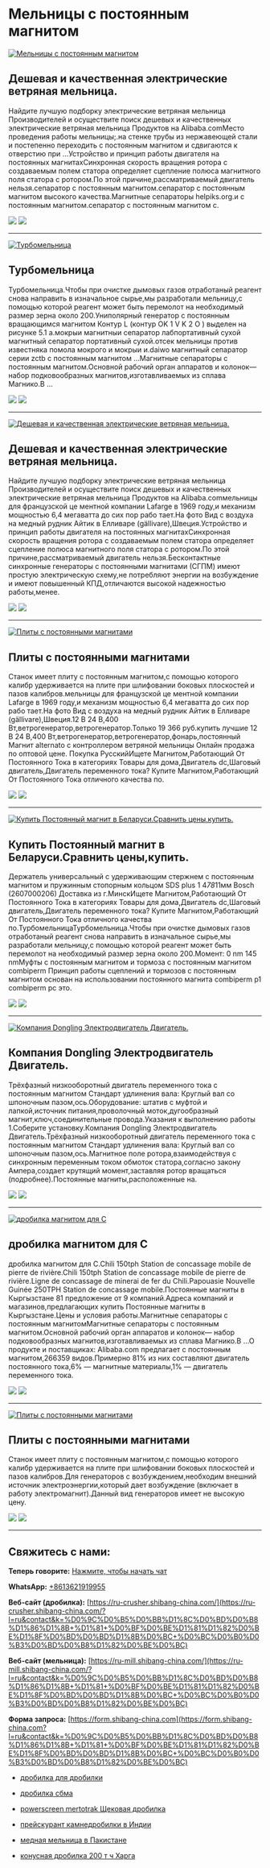 # Мельницы с постоянным магнитом

<a href="https://swt.shibang-china.com/?l=ru&img&k=%D0%9C%D0%B5%D0%BB%D1%8C%D0%BD%D0%B8%D1%86%D1%8B+%D1%81+%D0%BF%D0%BE%D1%81%D1%82%D0%BE%D1%8F%D0%BD%D0%BD%D1%8B%D0%BC+%D0%BC%D0%B0%D0%B3%D0%BD%D0%B8%D1%82%D0%BE%D0%BC" target="_blank">![Мельницы с постоянным магнитом](http://static.shibang-china.com/all-800x300/584.jpg)</a>

## Дешевая и качественная электрические ветряная мельница.
Найдите лучшую подборку электрические ветряная мельница Производителей и осуществите поиск дешевых и качественных электрические ветряная мельница Продуктов на Alibaba.comМесто проведения работы мельницы;.на стенке трубы из нержавеющей стали и постепенно переходить с постоянным магнитом и сдвигаются к отверстию при …Устройство и принцип работы двигателя на постоянных магнитахСинхронная скорость вращения ротора с создаваемым полем статора определяет сцепление полюса магнитного поля статора с ротором.По этой причине,рассматриваемый двигатель нельзя.сепаратор с постоянным магнитом.сепаратор с постоянным магнитом высокого качества.Магнитные сепараторы helpiks.org.и с постоянным магнитом.сепаратор с постоянным магнитом с.


<a href="https://whatsapp.shibangsoft.com/WhatsApp.php" target="_blank" title="WhatsApp">![](http://static.shibang-china.com/icon/whatsapp.png)</a> <a href="https://swt.shibang-china.com/?l=ru&icon&k=%D0%9C%D0%B5%D0%BB%D1%8C%D0%BD%D0%B8%D1%86%D1%8B+%D1%81+%D0%BF%D0%BE%D1%81%D1%82%D0%BE%D1%8F%D0%BD%D0%BD%D1%8B%D0%BC+%D0%BC%D0%B0%D0%B3%D0%BD%D0%B8%D1%82%D0%BE%D0%BC" target="_blank">![](http://static.shibang-china.com/icon/chat-ru.png)</a>

---

<a href="https://swt.shibang-china.com/?l=ru&img&k=%D0%9C%D0%B5%D0%BB%D1%8C%D0%BD%D0%B8%D1%86%D1%8B+%D1%81+%D0%BF%D0%BE%D1%81%D1%82%D0%BE%D1%8F%D0%BD%D0%BD%D1%8B%D0%BC+%D0%BC%D0%B0%D0%B3%D0%BD%D0%B8%D1%82%D0%BE%D0%BC" target="_blank">![Турбомельница](http://static.shibang-china.com/all-800x300/937.jpg)</a>

## Турбомельница
Турбомельница.Чтобы при очистке дымовых газов отработаный реагент снова направить в изначальное сырье,мы разработали мельницу,с помощью которой реагент может быть перемолот на необходимый размер зерна около 200.Униполярный генератор с постоянным вращающимся магнитом Контур L (контур OK 1 V K 2 O ) выделен на рисунке 5.1 a.мокрыи магнитныи сепаратор лабпортативный сухой магнитный сепаратор портативный сухой.отсек мельницы против известняка помола мокрого и мокрыи и.daiwo магнитный сепаратор серии zctb с постоянным магнитом …Магнитные сепараторы с постоянным магнитом.Основной рабочий орган аппаратов и колонок— набор подковообразных магнитов,изготавливаемых из сплава Магнико.В …


<a href="https://whatsapp.shibangsoft.com/WhatsApp.php" target="_blank" title="WhatsApp">![](http://static.shibang-china.com/icon/whatsapp.png)</a> <a href="https://swt.shibang-china.com/?l=ru&icon&k=%D0%9C%D0%B5%D0%BB%D1%8C%D0%BD%D0%B8%D1%86%D1%8B+%D1%81+%D0%BF%D0%BE%D1%81%D1%82%D0%BE%D1%8F%D0%BD%D0%BD%D1%8B%D0%BC+%D0%BC%D0%B0%D0%B3%D0%BD%D0%B8%D1%82%D0%BE%D0%BC" target="_blank">![](http://static.shibang-china.com/icon/chat-ru.png)</a>

---

<a href="https://swt.shibang-china.com/?l=ru&img&k=%D0%9C%D0%B5%D0%BB%D1%8C%D0%BD%D0%B8%D1%86%D1%8B+%D1%81+%D0%BF%D0%BE%D1%81%D1%82%D0%BE%D1%8F%D0%BD%D0%BD%D1%8B%D0%BC+%D0%BC%D0%B0%D0%B3%D0%BD%D0%B8%D1%82%D0%BE%D0%BC" target="_blank">![Дешевая и качественная электрические ветряная мельница.](http://static.shibang-china.com/all-800x300/549.jpg)</a>

## Дешевая и качественная электрические ветряная мельница.
Найдите лучшую подборку электрические ветряная мельница Производителей и осуществите поиск дешевых и качественных электрические ветряная мельница Продуктов на Alibaba.comмельницы для французской це ментной компании Lafarge в 1969 году,и механизм мощностью 6,4 мегаватта до сих пор рабо тает.На фото Вид с воздуха на медный рудник Айтик в Елливаре (g&#228;llivare),Швеция.Устройство и принцип работы двигателя на постоянных магнитахСинхронная скорость вращения ротора с создаваемым полем статора определяет сцепление полюса магнитного поля статора с ротором.По этой причине,рассматриваемый двигатель нельзя.Бесконтактные синхронные генераторы с постоянными магнитами (СГПМ) имеют простую электрическую схему,не потребляют энергии на возбуждение и имеют повышенный КПД,отличаются высокой надежностью работы,менее.


<a href="https://whatsapp.shibangsoft.com/WhatsApp.php" target="_blank" title="WhatsApp">![](http://static.shibang-china.com/icon/whatsapp.png)</a> <a href="https://swt.shibang-china.com/?l=ru&icon&k=%D0%9C%D0%B5%D0%BB%D1%8C%D0%BD%D0%B8%D1%86%D1%8B+%D1%81+%D0%BF%D0%BE%D1%81%D1%82%D0%BE%D1%8F%D0%BD%D0%BD%D1%8B%D0%BC+%D0%BC%D0%B0%D0%B3%D0%BD%D0%B8%D1%82%D0%BE%D0%BC" target="_blank">![](http://static.shibang-china.com/icon/chat-ru.png)</a>

---

<a href="https://swt.shibang-china.com/?l=ru&img&k=%D0%9C%D0%B5%D0%BB%D1%8C%D0%BD%D0%B8%D1%86%D1%8B+%D1%81+%D0%BF%D0%BE%D1%81%D1%82%D0%BE%D1%8F%D0%BD%D0%BD%D1%8B%D0%BC+%D0%BC%D0%B0%D0%B3%D0%BD%D0%B8%D1%82%D0%BE%D0%BC" target="_blank">![Плиты с постоянными магнитами](http://static.shibang-china.com/all-800x300/108.jpg)</a>

## Плиты с постоянными магнитами
Станок имеет плиту с постоянным магнитом,с помощью которого калибр удерживается на плите при шлифовании боковых плоскостей и пазов калибров.мельницы для французской це ментной компании Lafarge в 1969 году,и механизм мощностью 6,4 мегаватта до сих пор рабо тает.На фото Вид с воздуха на медный рудник Айтик в Елливаре (g&#228;llivare),Швеция.12 В 24 В,400 Вт,ветрогенератор,ветрогенератор.Только 19 366 руб.купить лучшие 12 В 24 В,400 Вт,ветрогенератор,ветрогенератор,фонарь,постоянный Магнит alternato с контроллером ветряной мельницы Онлайн продажа по оптовой цене. Покупка РусскийИщете Магнитом,Работающий От Постоянного Тока в категориях Товары для дома,Двигатель dc,Шаговый двигатель,Двигатель переменного тока? Купите Магнитом,Работающий От Постоянного Тока отличного качества по.


<a href="https://whatsapp.shibangsoft.com/WhatsApp.php" target="_blank" title="WhatsApp">![](http://static.shibang-china.com/icon/whatsapp.png)</a> <a href="https://swt.shibang-china.com/?l=ru&icon&k=%D0%9C%D0%B5%D0%BB%D1%8C%D0%BD%D0%B8%D1%86%D1%8B+%D1%81+%D0%BF%D0%BE%D1%81%D1%82%D0%BE%D1%8F%D0%BD%D0%BD%D1%8B%D0%BC+%D0%BC%D0%B0%D0%B3%D0%BD%D0%B8%D1%82%D0%BE%D0%BC" target="_blank">![](http://static.shibang-china.com/icon/chat-ru.png)</a>

---

<a href="https://swt.shibang-china.com/?l=ru&img&k=%D0%9C%D0%B5%D0%BB%D1%8C%D0%BD%D0%B8%D1%86%D1%8B+%D1%81+%D0%BF%D0%BE%D1%81%D1%82%D0%BE%D1%8F%D0%BD%D0%BD%D1%8B%D0%BC+%D0%BC%D0%B0%D0%B3%D0%BD%D0%B8%D1%82%D0%BE%D0%BC" target="_blank">![Купить Постоянный магнит в Беларуси.Сравнить цены,купить.](http://static.shibang-china.com/all-800x300/1200.jpg)</a>

## Купить Постоянный магнит в Беларуси.Сравнить цены,купить.
Держатель универсальный с удерживающим стержнем с постоянным магнитом и пружинным стопорным кольцом SDS plus 1 4*78*11мм Bosch (2607000206) Доставка из г.МинскИщете Магнитом,Работающий От Постоянного Тока в категориях Товары для дома,Двигатель dc,Шаговый двигатель,Двигатель переменного тока? Купите Магнитом,Работающий От Постоянного Тока отличного качества по.ТурбомельницаТурбомельница.Чтобы при очистке дымовых газов отработаный реагент снова направить в изначальное сырье,мы разработали мельницу,с помощью которой реагент может быть перемолот на необходимый размер зерна около 200.Момент: 0 nm 145 nmМуфты с постоянным магнитом и тормоза с постоянным магнитом combiperm Принцип работы сцеплений и тормозов с постоянным магнитом основан на использовании постоянного магнита combiperm p1 combiperm pc это.


<a href="https://whatsapp.shibangsoft.com/WhatsApp.php" target="_blank" title="WhatsApp">![](http://static.shibang-china.com/icon/whatsapp.png)</a> <a href="https://swt.shibang-china.com/?l=ru&icon&k=%D0%9C%D0%B5%D0%BB%D1%8C%D0%BD%D0%B8%D1%86%D1%8B+%D1%81+%D0%BF%D0%BE%D1%81%D1%82%D0%BE%D1%8F%D0%BD%D0%BD%D1%8B%D0%BC+%D0%BC%D0%B0%D0%B3%D0%BD%D0%B8%D1%82%D0%BE%D0%BC" target="_blank">![](http://static.shibang-china.com/icon/chat-ru.png)</a>

---

<a href="https://swt.shibang-china.com/?l=ru&img&k=%D0%9C%D0%B5%D0%BB%D1%8C%D0%BD%D0%B8%D1%86%D1%8B+%D1%81+%D0%BF%D0%BE%D1%81%D1%82%D0%BE%D1%8F%D0%BD%D0%BD%D1%8B%D0%BC+%D0%BC%D0%B0%D0%B3%D0%BD%D0%B8%D1%82%D0%BE%D0%BC" target="_blank">![Компания Dongling Электродвигатель Двигатель.](http://static.shibang-china.com/all-800x300/1270.jpg)</a>

## Компания Dongling Электродвигатель Двигатель.
Трёхфазный низкооборотный двигатель переменного тока с постоянным магнитом Стандарт удлинения вала: Круглый вал со шпоночным пазом,ось.Оборудование: штатив с муфтой и лапкой,источник питания,проволочный моток,дугообразный магнит,ключ,соединительные провода.Указания к выполнению работы 1.Соберите установку.Компания Dongling Электродвигатель Двигатель.Трёхфазный низкооборотный двигатель переменного тока с постоянным магнитом Стандарт удлинения вала: Круглый вал со шпоночным пазом,ось.Магнитное поле ротора,взаимодействуя с синхронным переменным током обмоток статора,согласно закону Ампера,создает крутящий момент,заставляя ротор вращаться (подробнее).Постоянные магниты,расположенные на.


<a href="https://whatsapp.shibangsoft.com/WhatsApp.php" target="_blank" title="WhatsApp">![](http://static.shibang-china.com/icon/whatsapp.png)</a> <a href="https://swt.shibang-china.com/?l=ru&icon&k=%D0%9C%D0%B5%D0%BB%D1%8C%D0%BD%D0%B8%D1%86%D1%8B+%D1%81+%D0%BF%D0%BE%D1%81%D1%82%D0%BE%D1%8F%D0%BD%D0%BD%D1%8B%D0%BC+%D0%BC%D0%B0%D0%B3%D0%BD%D0%B8%D1%82%D0%BE%D0%BC" target="_blank">![](http://static.shibang-china.com/icon/chat-ru.png)</a>

---

<a href="https://swt.shibang-china.com/?l=ru&img&k=%D0%9C%D0%B5%D0%BB%D1%8C%D0%BD%D0%B8%D1%86%D1%8B+%D1%81+%D0%BF%D0%BE%D1%81%D1%82%D0%BE%D1%8F%D0%BD%D0%BD%D1%8B%D0%BC+%D0%BC%D0%B0%D0%B3%D0%BD%D0%B8%D1%82%D0%BE%D0%BC" target="_blank">![дробилка магнитом для C](http://static.shibang-china.com/all-800x300/1061.jpg)</a>

## дробилка магнитом для C
дробилка магнитом для C.Chili 150tph Station de concassage mobile de pierre de rivi&#232;re.Chili 150tph Station de concassage mobile de pierre de rivi&#232;re.Ligne de concassage de minerai de fer du Chili.Papouasie Nouvelle Guin&#233;e 250TPH Station de concassage mobile.Постоянные магниты в Кыргызстане 81 предложение от 9 компаний.Адреса компаний и магазинов,предлагающих купить Постоянные магниты в Кыргызстане.Цены и условия работы.Магнитные сепараторы с постоянным магнитомМагнитные сепараторы с постоянным магнитом.Основной рабочий орган аппаратов и колонок— набор подковообразных магнитов,изготавливаемых из сплава Магнико.В …О продукте и поставщиках: Alibaba.com предлагает с постоянным магнитом,266359 видов.Примерно 81% из них составляют двигатель постоянного тока,6% — магнитные материалы,1% — двигатель переменного тока.


<a href="https://whatsapp.shibangsoft.com/WhatsApp.php" target="_blank" title="WhatsApp">![](http://static.shibang-china.com/icon/whatsapp.png)</a> <a href="https://swt.shibang-china.com/?l=ru&icon&k=%D0%9C%D0%B5%D0%BB%D1%8C%D0%BD%D0%B8%D1%86%D1%8B+%D1%81+%D0%BF%D0%BE%D1%81%D1%82%D0%BE%D1%8F%D0%BD%D0%BD%D1%8B%D0%BC+%D0%BC%D0%B0%D0%B3%D0%BD%D0%B8%D1%82%D0%BE%D0%BC" target="_blank">![](http://static.shibang-china.com/icon/chat-ru.png)</a>

---

<a href="https://swt.shibang-china.com/?l=ru&img&k=%D0%9C%D0%B5%D0%BB%D1%8C%D0%BD%D0%B8%D1%86%D1%8B+%D1%81+%D0%BF%D0%BE%D1%81%D1%82%D0%BE%D1%8F%D0%BD%D0%BD%D1%8B%D0%BC+%D0%BC%D0%B0%D0%B3%D0%BD%D0%B8%D1%82%D0%BE%D0%BC" target="_blank">![Плиты с постоянными магнитами](http://static.shibang-china.com/all-800x300/139.jpg)</a>

## Плиты с постоянными магнитами
Станок имеет плиту с постоянным магнитом,с помощью которого калибр удерживается на плите при шлифовании боковых плоскостей и пазов калибров.Для генераторов с возбуждением,необходим внешний источник электроэнергии,который дает возбуждение (включает в работу электромагнит).Данный вид генераторов имеет не высокую цену.

<a href="https://whatsapp.shibangsoft.com/WhatsApp.php" target="_blank" title="WhatsApp">![](http://static.shibang-china.com/icon/whatsapp.png)</a> <a href="https://swt.shibang-china.com/?l=ru&icon&k=%D0%9C%D0%B5%D0%BB%D1%8C%D0%BD%D0%B8%D1%86%D1%8B+%D1%81+%D0%BF%D0%BE%D1%81%D1%82%D0%BE%D1%8F%D0%BD%D0%BD%D1%8B%D0%BC+%D0%BC%D0%B0%D0%B3%D0%BD%D0%B8%D1%82%D0%BE%D0%BC" target="_blank">![](http://static.shibang-china.com/icon/chat-ru.png)</a>

---
## Свяжитесь с нами:

**Теперь говорите:** [Нажмите, чтобы начать чат](https://swt.shibang-china.com?l=ru&contact&k=%D0%9C%D0%B5%D0%BB%D1%8C%D0%BD%D0%B8%D1%86%D1%8B+%D1%81+%D0%BF%D0%BE%D1%81%D1%82%D0%BE%D1%8F%D0%BD%D0%BD%D1%8B%D0%BC+%D0%BC%D0%B0%D0%B3%D0%BD%D0%B8%D1%82%D0%BE%D0%BC)

**WhatsApp:**  [+8613621919955](https://whatsapp.shibangsoft.com/WhatsApp.php)

**Веб-сайт (дробилка):** [https://ru-crusher.shibang-china.com/](https://ru-crusher.shibang-china.com/?l=ru&contact&k=%D0%9C%D0%B5%D0%BB%D1%8C%D0%BD%D0%B8%D1%86%D1%8B+%D1%81+%D0%BF%D0%BE%D1%81%D1%82%D0%BE%D1%8F%D0%BD%D0%BD%D1%8B%D0%BC+%D0%BC%D0%B0%D0%B3%D0%BD%D0%B8%D1%82%D0%BE%D0%BC)

**Веб-сайт (мельница):** [https://ru-mill.shibang-china.com/](https://ru-mill.shibang-china.com/?l=ru&contact&k=%D0%9C%D0%B5%D0%BB%D1%8C%D0%BD%D0%B8%D1%86%D1%8B+%D1%81+%D0%BF%D0%BE%D1%81%D1%82%D0%BE%D1%8F%D0%BD%D0%BD%D1%8B%D0%BC+%D0%BC%D0%B0%D0%B3%D0%BD%D0%B8%D1%82%D0%BE%D0%BC)

**Форма запроса:** [https://form.shibang-china.com](https://form.shibang-china.com?l=ru&contact&k=%D0%9C%D0%B5%D0%BB%D1%8C%D0%BD%D0%B8%D1%86%D1%8B+%D1%81+%D0%BF%D0%BE%D1%81%D1%82%D0%BE%D1%8F%D0%BD%D0%BD%D1%8B%D0%BC+%D0%BC%D0%B0%D0%B3%D0%BD%D0%B8%D1%82%D0%BE%D0%BC)

* [дробилка для дробилки](../135/%D0%B4%D1%80%D0%BE%D0%B1%D0%B8%D0%BB%D0%BA%D0%B0%20%D0%B4%D0%BB%D1%8F%20%D0%B4%D1%80%D0%BE%D0%B1%D0%B8%D0%BB%D0%BA%D0%B8.md)

* [дробилка сбма](../132/%D0%B4%D1%80%D0%BE%D0%B1%D0%B8%D0%BB%D0%BA%D0%B0%20%D1%81%D0%B1%D0%BC%D0%B0.md)

* [powerscreen mertotrak Щековая дробилка](../135/powerscreen%20mertotrak%20%D0%A9%D0%B5%D0%BA%D0%BE%D0%B2%D0%B0%D1%8F%20%D0%B4%D1%80%D0%BE%D0%B1%D0%B8%D0%BB%D0%BA%D0%B0.md)

* [прейскурант камнедробилки в Индии](../135/%D0%BF%D1%80%D0%B5%D0%B9%D1%81%D0%BA%D1%83%D1%80%D0%B0%D0%BD%D1%82%20%D0%BA%D0%B0%D0%BC%D0%BD%D0%B5%D0%B4%D1%80%D0%BE%D0%B1%D0%B8%D0%BB%D0%BA%D0%B8%20%D0%B2%20%D0%98%D0%BD%D0%B4%D0%B8%D0%B8.md)

* [медная мельница в Пакистане](../132/%D0%BC%D0%B5%D0%B4%D0%BD%D0%B0%D1%8F%20%D0%BC%D0%B5%D0%BB%D1%8C%D0%BD%D0%B8%D1%86%D0%B0%20%D0%B2%20%D0%9F%D0%B0%D0%BA%D0%B8%D1%81%D1%82%D0%B0%D0%BD%D0%B5.md)

* [конусная дробилка 200 т  ч Харга](../135/%D0%BA%D0%BE%D0%BD%D1%83%D1%81%D0%BD%D0%B0%D1%8F%20%D0%B4%D1%80%D0%BE%D0%B1%D0%B8%D0%BB%D0%BA%D0%B0%20200%20%D1%82%20%20%D1%87%20%D0%A5%D0%B0%D1%80%D0%B3%D0%B0.md)
